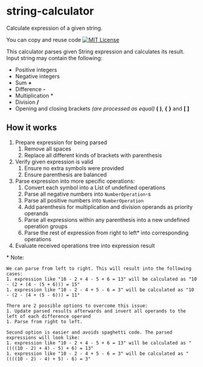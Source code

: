 string-calculator
=================

Calculate expression of a given string.

You can copy and reuse code [![MIT License](http://img.shields.io/badge/license-MIT-green.svg)](https://github.com/selenide/selenide/blob/master/LICENSE)

This calculator parses given String expression and calculates its result. Input string may contain the following:
- Positive integers
- Negative integers
- Sum **+**
- Difference **-**
- Multiplication *
- Division **/**
- Opening and closing brackets _(are processed as equal)_ **(** **)**, **{** **}** and **\[** **\]**  

How it works
------------

1. Prepare expression for being parsed
    1. Remove all spaces
    1. Replace all different kinds of brackets with parenthesis
1. Verify given expression is valid
    1. Ensure no extra symbols were provided
    1. Ensure parenthesis are balanced
1.  Parse expression into more specific operations:
    1.  Convert each symbol into a List of undefined operations
    1.  Parse all negative numbers into `NumberOperation`-s
    1.  Parse all positive numbers into `NumberOperation`
    1.  Add parenthesis for multiplication and division operands as priority operands
    1.  Parse all expressions within any parenthesis into a new undefined operation groups
    1.  Parse the rest of expression from right to left\* into corresponding operations
1.  Evaluate received operations tree into expression result

\* Note:

```text
We can parse from left to right. This will result into the following cases:
1. expression like "10 - 2 + 4 - 5 + 6 = 13" will be calculated as "10 - (2 + (4 - (5 + 6))) = 15"
1. expression like "10 - 2 - 4 + 5 - 6 = 3" will be calculated as "10 - (2 - (4 + (5 - 6))) = 11"

There are 2 possible options to overcome this issue:
1. Update parsed results afterwards and invert all operands to the left of each difference operand
1. Parse from right to left.

Second option is easier and avoids spaghetti code. The parsed expressions will look like:
1. expression like "10 - 2 + 4 - 5 + 6 = 13" will be calculated as "((((10 - 2) + 4) - 5) + 6) = 13"
1. expression like "10 - 2 - 4 + 5 - 6 = 3" will be calculated as "((((10 - 2) - 4) + 5) - 6) = 3"
```
